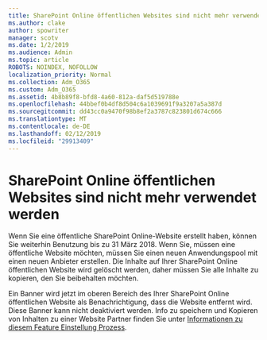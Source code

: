 ```yaml
---
title: SharePoint Online öffentlichen Websites sind nicht mehr verwendet werden
ms.author: clake
author: spowriter
manager: scotv
ms.date: 1/2/2019
ms.audience: Admin
ms.topic: article
ROBOTS: NOINDEX, NOFOLLOW
localization_priority: Normal
ms.collection: Adm_O365
ms.custom: Adm_O365
ms.assetid: 4b8b89f8-bfd8-4a60-812a-daf5d519788e
ms.openlocfilehash: 44bbef0b4df8d504c6a1039691f9a3207a5a387d
ms.sourcegitcommit: dd43cc0a9470f98b8ef2a3787c823801d674c666
ms.translationtype: MT
ms.contentlocale: de-DE
ms.lasthandoff: 02/12/2019
ms.locfileid: "29913409"
---
```

# <a name="sharepoint-online-public-websites-are-being-discontinued"></a>SharePoint Online öffentlichen Websites sind nicht mehr verwendet werden

Wenn Sie eine öffentliche SharePoint Online-Website erstellt haben, können Sie weiterhin Benutzung bis zu 31 März 2018. Wenn Sie, müssen eine öffentliche Website möchten, müssen Sie einen neuen Anwendungspool mit einen neuen Anbieter erstellen. Die Inhalte auf Ihrer SharePoint Online öffentlichen Website wird gelöscht werden, daher müssen Sie alle Inhalte zu kopieren, den Sie beibehalten möchten.
  
Ein Banner wird jetzt im oberen Bereich des Ihrer SharePoint Online öffentlichen Website als Benachrichtigung, dass die Website entfernt wird. Diese Banner kann nicht deaktiviert werden. Info zu speichern und Kopieren von Inhalten zu einer Website Partner finden Sie unter [Informationen zu diesem Feature Einstellung Prozess](https://go.microsoft.com/fwlink/?linkid=866980). 
  

